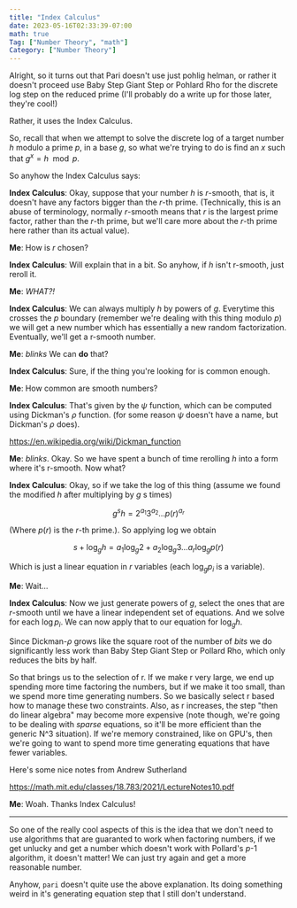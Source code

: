 ```yaml
---
title: "Index Calculus"
date: 2023-05-16T02:33:39-07:00
math: true
Tag: ["Number Theory", "math"]
Category: ["Number Theory"]
---
```

Alright, so it turns out that Pari doesn't use just pohlig helman, or rather
it doesn't proceed use Baby Step Giant Step or Pohlard Rho for the discrete
log step on the reduced prime (I'll probably do a write up for those later,
they're cool!)

Rather, it uses the Index Calculus.

So, recall that when we attempt to solve the discrete log of a target number $h$ modulo a prime $p$,
in a base $g$, so what we're trying to do is find an $x$ such that $g^x=h\mod p$.

So anyhow the Index Calculus says:

**Index Calculus**: Okay, suppose that your number $h$ is $r$-smooth,
that is, it doesn't have any factors bigger than the $r$-th
prime. (Technically, this is an abuse of terminology, normally $r$-smooth
means that $r$ is the largest prime factor, rather than the $r$-th prime, but
we'll care more about the $r$-th prime here rather than its actual value).

**Me**: How is $r$ chosen?

**Index Calculus**: Will explain that in a bit. So anyhow, if $h$ isn't r-smooth, just reroll
it.

**Me**: *WHAT?!*

**Index Calculus**: We can always multiply $h$ by powers of $g$. Everytime this crosses the
$p$ boundary (remember we're dealing with this thing modulo $p$) we will get a new
number which has essentially a new random factorization. Eventually, we'll get a r-smooth
number.

**Me**: *blinks* We can **do** that?

**Index Calculus**: Sure, if the thing you're looking for is common enough.

**Me**: How common are smooth numbers?

**Index Calculus**: That's given by the $\psi$ function, which can be computed
using Dickman's $\rho$ function. (for some reason $\psi$ doesn't have a name,
but Dickman's $\rho$ does).

https://en.wikipedia.org/wiki/Dickman_function

**Me**: *blinks*. Okay. So we have spent a bunch of time rerolling $h$ into
a form where it's r-smooth. Now what?

**Index Calculus**: Okay, so if we take the log of this thing (assume
we found the modified $h$ after multiplying by $g$ s times)

$$
g^s h = 2^{a_1} 3^{a_2} \ldots p(r)^{a_r}
$$

(Where $p(r)$ is the $r$-th prime.). So applying log we obtain

$$
s + \log_g h = a_1 \log_g 2 + a_2 \log_g 3 \ldots a_r \log_g p(r)
$$

Which is just a linear equation in $r$ variables (each $\log_g p_i$ is a variable).

**Me**: Wait...

**Index Calculus**: Now we just generate powers of $g$, select the ones that are $r$-smooth
until we have a linear independent set of equations. And we solve for each $\log p_i$. We
can now apply that to our equation for $\log_g h$.

Since Dickman-$\rho$ grows like the square root of the number of *bits* we do significantly
less work than Baby Step Giant Step or Pollard Rho, which only reduces the bits by 
half.

So that brings us to the selection of r. If we make r very large, we end up spending
more time factoring the numbers, but if we make it too small, than we spend more time
generating numbers. So we basically select r based how to manage these two constraints.
Also, as r increases, the step "then do linear algebra" may become more expensive (note
though, we're going to be dealing with *sparse* equations, so it'll be more efficient
than the generic N^3 situation). If we're memory constrained, like on GPU's, then
we're going to want to spend more time generating equations that have fewer variables.

Here's some nice notes from Andrew Sutherland

https://math.mit.edu/classes/18.783/2021/LectureNotes10.pdf

**Me**: Woah. Thanks Index Calculus!

******

So one of the really cool aspects of this is the idea that we don't need to use algorithms
that are guaranted to work when factoring numbers, if we get unlucky and get a number which
doesn't work with Pollard's $p$-1 algorithm, it doesn't matter! We can just try again
and get a more reasonable number. 

Anyhow, `pari` doesn't quite use the above explanation. Its doing something weird in
it's generating equation step that I still don't understand.
